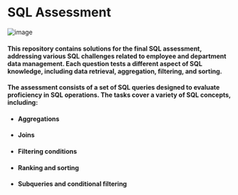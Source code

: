 # SQL Assessment

![image](https://github.com/user-attachments/assets/34cef5a8-3be1-44db-a5fe-8ac20ca44350)




#### This repository contains solutions for the final SQL assessment, addressing various SQL challenges related to employee and department data management. Each question tests a different aspect of SQL knowledge, including data retrieval, aggregation, filtering, and sorting.

#### The assessment consists of a set of SQL queries designed to evaluate proficiency in SQL operations. The tasks cover a variety of SQL concepts, including:

* #### Aggregations
* #### Joins
* #### Filtering conditions
* #### Ranking and sorting
* #### Subqueries and conditional filtering
